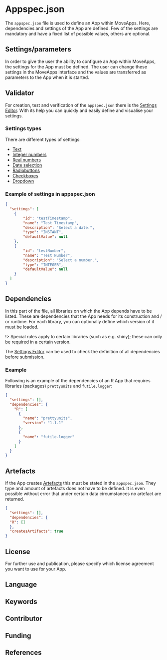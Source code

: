 # Appspec.json

The `appspec.json` file is used to define an App within MoveApps. 
Here, dependencies and settings of the App are defined. Few of the settings are mandatory and have a fixed list of possible values, others are optional.


## Settings/parameters 

In order to give the user the ability to configure an App within MoveApps, the settings for the App must be defined. The user can change these settings in the MoveApps interface and the values are transferred as parameters to the App when it is started.


## Validator

For creation, test and verification of the `appspec.json` there is the [Settings Editor](/apps/settingseditor ':ignore'). With its help you can quickly and easily define and visualise your settings.

### Settings types
There are different types of settings:
  - [Text](de/string.md)
  - [Integer numbers](de/integer.md)
  - [Real numbers](de/double.md)
  - [Date selection](de/timestamp.md)
  - [Radiobuttons](de/radiobuttons.md)
  - [Checkboxes](de/checkbox.md)
  - [Dropdown](de/dropdown.md) 


### Example of settings in appspec.json

```json
{
  "settings": [
    {
        "id": "testTimestamp",
        "name": "Test Timestamp",
        "description": "Select a date.",
        "type": "INSTANT",
        "defaultValue": null
    },
    {
        "id": "testNumber",
        "name": "Test Number",
        "description": "Select a number.",
        "type": "INTEGER",
        "defaultValue": null
    }
  ]
}
```
## Dependencies

In this part of the file, all libraries on which the App depends have to be listed. These are dependencies that the App needs for its construction and / or runtime. For each library, you can optionally define which version of it must be loaded.

!> Special rules apply to certain libraries (such as e.g. shiny); these can only be required in a certain version.

The [Settings Editor](apps/settingseditor) can be used to check the definition of all dependencies before submission.


### Example 

Following is an example of the dependencies of an R App that requires libraries (packages) `prettyunits` and `futile.logger`:

```json
{
  "settings": [],
  "dependencies": {
    "R": [
      {
        "name": "prettyunits",
        "version": "1.1.1" 
      },
      {
        "name": "futile.logger"
      }
    ]
  }
}
```

## Artefacts
If the App creates [Artefacts](copilot-r-sdk.md#Artefacts) this must be stated in the `appspec.json`. They type and amount of artefacts does not have to be defined. It is even possible without error that under certain data circumstances no artefact are returned.
```json
{
  "settings": [],
  "dependencies": {
  "R": []
  },
  "createsArtifacts": true
}
```

## License
For further use and publication, please specify which license agreement you want to use for your App.

## Language


## Keywords


## Contributor


## Funding


## References


























